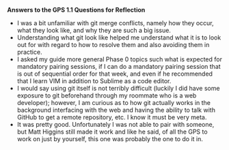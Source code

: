 **Answers to the GPS 1.1 Questions for Reflection**

* I was a bit unfamiliar with git merge conflicts, namely how they occur, what they look like, and why they are such a big issue.
* Understanding what git look like helped me understand what it is to look out for with regard to how to resolve them and also avoiding them in practice.
* I asked my guide more general Phase 0 topics such what is expected for mandatory pairing sessions, if I can do a mandatory pairing session that is out of sequential order for that week, and even if he recommended that I learn VIM in addition to Sublime as a code editor.
* I would say using git itself is not terribly difficult (luckily I did have some exposure to git beforehand through my roommate who is a web developer); however, I am curious as to how git actually works in the background interfacing with the web and having the ability to talk with GitHub to get a remote repository, etc. I know it must be very meta.
* It was pretty good. Unfortunately I was not able to pair with someone, but Matt Higgins still made it work and like he said, of all the GPS to work on just by yourself, this one was probably the one to do it in.